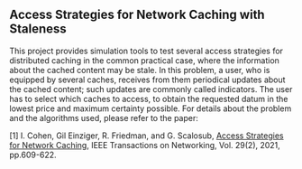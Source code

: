 ## Access Strategies for Network Caching with Staleness

This project provides simulation tools to test several access strategies for distributed caching in the common practical case, where the information about the cached content may be stale. In this problem, a user, who is equipped by several caches, receives from them periodical updates about the cached content; such updates are commonly called indicators. The user has to select which caches to access, to obtain the requested datum in the lowest price and maximum certainty possible. For details about the problem and the algorithms used, please refer to the paper:

[1] I. Cohen, Gil Einziger, R. Friedman, and G. Scalosub, [Access Strategies for Network Caching](https://www.researchgate.net/profile/Itamar-Cohen-2/publication/346732877_Access_Strategies_for_Network_Caching/links/5fd27eeea6fdcc697bf6f924/Access-Strategies-for-Network-Caching.pdf), IEEE Transactions on Networking, Vol. 29(2), 2021, pp.609-622.
 
